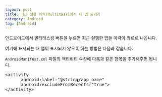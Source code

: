 ```yaml
---
layout: post
title: 최근 실행 이력(Multitask)에서 내 앱 숨기기
category: Android
tag: [Android]
---
```


안드로이드에서 멀티태스킹 버튼을 누르면 최근 실행한 앱들 이력이 좌르르 나옵니다.

여기에 표시되는 내 앱이 표시되지 않도록 하는 방법은 다음과 같습니다.

`AndroidManifest.xml` 파일의 액티비티 속성에 다음과 같은 항목을 추가해주면 됩니다.

<pre class="prettyprint">
&lt;activity
      android:label="@string/app_name"
      android:excludeFromRecents="true"&gt;
&lt;/activity&gt;
</pre>